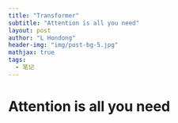```yaml
---
title: "Transformer"
subtitle: "Attention is all you need"
layout: post
author: "L Hondong"
header-img: "img/post-bg-5.jpg"
mathjax: true
tags:
  - 笔记
---
```


# Attention is all you need

